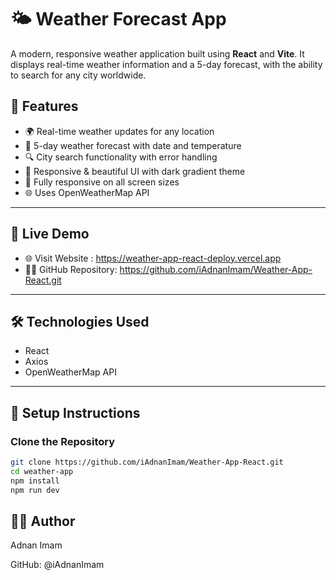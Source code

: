 # 🌤️ Weather Forecast App

A modern, responsive weather application built using **React** and **Vite**. It displays real-time weather information and a 5-day forecast, with the ability to search for any city worldwide.

## 🚀 Features

- 🌍 Real-time weather updates for any location
- 📅 5-day weather forecast with date and temperature
- 🔍 City search functionality with error handling
- 🎨 Responsive & beautiful UI with dark gradient theme
- 📱 Fully responsive on all screen sizes
- 🌐 Uses OpenWeatherMap API

---

## 🚀 Live Demo

- 🌐 Visit Website : https://weather-app-react-deploy.vercel.app
- 🧑‍💻 GitHub Repository: https://github.com/iAdnanImam/Weather-App-React.git

---

## 🛠️ Technologies Used

- React
- Axios
- OpenWeatherMap API

---

## 🔧 Setup Instructions

### Clone the Repository

```bash
git clone https://github.com/iAdnanImam/Weather-App-React.git
cd weather-app
npm install
npm run dev
```
## 🧑‍💻 Author

Adnan Imam

GitHub: @iAdnanImam
